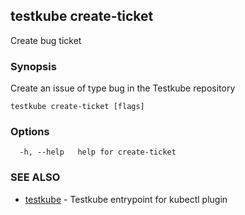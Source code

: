 ## testkube create-ticket

Create bug ticket

### Synopsis

Create an issue of type bug in the Testkube repository

```
testkube create-ticket [flags]
```

### Options

```
  -h, --help   help for create-ticket
```

### SEE ALSO

* [testkube](testkube.md)	 - Testkube entrypoint for kubectl plugin

